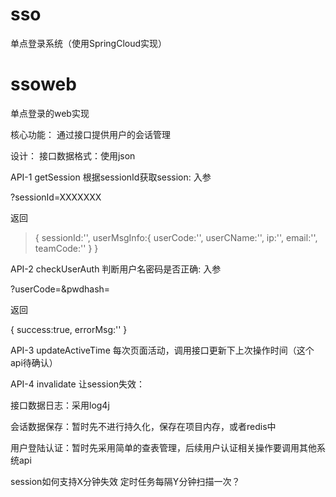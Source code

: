 # sso
单点登录系统（使用SpringCloud实现）


# ssoweb
单点登录的web实现

核心功能：
通过接口提供用户的会话管理

设计：
接口数据格式：使用json

API-1 getSession 根据sessionId获取session:
入参
>
?sessionId=XXXXXXX

返回
>{
sessionId:'',
userMsgInfo:{
		userCode:'',
		userCName:'',
		ip:'',
		email:'',
		teamCode:''
	}
}

API-2 checkUserAuth 判断用户名密码是否正确:
入参
>
?userCode=&pwdhash=

返回
>
{
	success:true,
	errorMsg:''
}

API-3 updateActiveTime 每次页面活动，调用接口更新下上次操作时间（这个api待确认）


API-4 invalidate 让session失效：

接口数据日志：采用log4j


会话数据保存：暂时先不进行持久化，保存在项目内存，或者redis中

用户登陆认证：暂时先采用简单的查表管理，后续用户认证相关操作要调用其他系统api



session如何支持X分钟失效
定时任务每隔Y分钟扫描一次？
